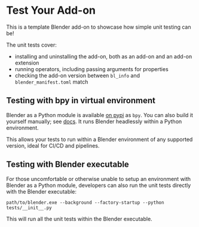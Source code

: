 # Test Your Add-on

This is a template Blender add-on to showcase how simple unit testing can be!

The unit tests cover:

- installing and uninstalling the add-on, both as an add-on and an add-on extension
- running operators, including passing arguments for properties
- checking the add-on version between `bl_info` and `blender_manifest.toml` match

## Testing with bpy in virtual environment

Blender as a Python module is available [on pypi](https://pypi.org/project/bpy/) as `bpy`.
You can also build it yourself manually; see [docs](https://developer.blender.org/docs/handbook/building_blender/python_module/).
It runs Blender headlessly within a Python environment.

This allows your tests to run within a Blender environment of any supported version, ideal for CI/CD and pipelines.

## Testing with Blender executable

For those uncomfortable or otherwise unable to setup an environment with Blender as a Python module,
developers can also run the unit tests directly with the Blender executable:

```
path/to/blender.exe --background --factory-startup --python tests/__init__.py
```

This will run all the unit tests within the Blender executable.